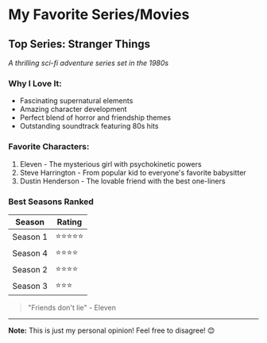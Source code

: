 # My Favorite Series/Movies

## Top Series: Stranger Things
*A thrilling sci-fi adventure series set in the 1980s*

### Why I Love It:
- Fascinating supernatural elements 
- Amazing character development
- Perfect blend of horror and friendship themes
- Outstanding soundtrack featuring 80s hits

### Favorite Characters:
1. Eleven - The mysterious girl with psychokinetic powers
2. Steve Harrington - From popular kid to everyone's favorite babysitter
3. Dustin Henderson - The lovable friend with the best one-liners

### Best Seasons Ranked
| Season | Rating |
|--------|---------|
| Season 1 | ⭐⭐⭐⭐⭐ |
| Season 4 | ⭐⭐⭐⭐ |
| Season 2 | ⭐⭐⭐⭐ |
| Season 3 | ⭐⭐⭐ |

> "Friends don't lie" - Eleven

---
**Note:** This is just my personal opinion! Feel free to disagree! 😊
